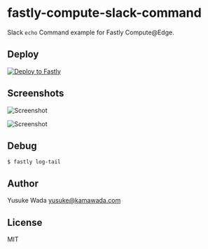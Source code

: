 # fastly-compute-slack-command

Slack `echo` Command example for Fastly Compute@Edge.

## Deploy

[![Deploy to Fastly](https://deploy.edgecompute.app/button)](https://deploy.edgecompute.app/deploy)

## Screenshots

![Screenshot](https://user-images.githubusercontent.com/10682/145257742-1e08b3f4-2fd3-462e-a1b5-3b332152d67c.png)

![Screenshot](https://user-images.githubusercontent.com/10682/145257827-d1c43c2d-b55a-4b69-a207-4539a178ca83.png)

## Debug

```
$ fastly log-tail
```

## Author

Yusuke Wada <yusuke@kamawada.com>

## License

MIT
